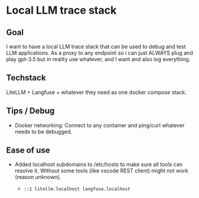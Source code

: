 # Local LLM trace stack

## Goal
I want to have a local LLM trace stack that can be used to debug and test LLM applications.
As a proxy to any endpoint so i can just ALWAYS plug and play gpt-3.5 but in reality use whatever, and I want and also log everything.

## Techstack
LiteLLM + Langfuse + whatever they need as one docker compose stack.


## Tips / Debug
- Docker networking: Connect to any container and ping/curl whatever needs to be debugged.

## Ease of use
- Added localhost subdomains to /etc/hosts to make sure all tools can resolve it. Without some tools (like vscode REST client) might not work (reason unknown).
  - ```text
    ::1 litellm.localhost langfuse.localhost
    ```
